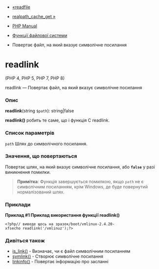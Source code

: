 - [«readfile](function.readfile.md)
- [realpath_cache_get »](function.realpath-cache-get.md)

- [PHP Manual](index.md)
- [Функції файлової системи](ref.filesystem.md)
- Повертає файл, на який вказує символічне посилання

# readlink

(PHP 4, PHP 5, PHP 7, PHP 8)

readlink — Повертає файл, на який вказує символічне посилання

### Опис

**readlink**(string `$path`): string\|false

**readlink()** робить те саме, що і функція C readlink.

### Список параметрів

`path`
Шлях до символічного посилання.

### Значення, що повертаються

Повертає шлях, на який вказує символічне посилання, або
**`false`** у разі виникнення помилки.

> **Примітка**: Функція завершується помилкою, якщо `path` не є
> символічним посиланням, крім Windows, де буде повернутий
> нормалізований шлях.

### Приклади

**Приклад #1 Приклад використання функції **readlink()****

`<?php// виведе щось на зразок/boot/vmlinux-2.4.20-xfsecho readlink('/vmlinuz');?> `

### Дивіться також

- [is_link()](function.is-link.md) - Визначає, чи є файл
символічним посиланням
- [symlink()](function.symlink.md) - Створює символічне посилання
- [linkinfo()](function.linkinfo.md) - Повертає інформацію про
засланні
